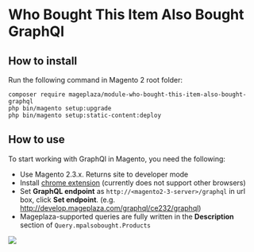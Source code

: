 # Who Bought This Item Also Bought GraphQl

## How to install
Run the following command in Magento 2 root folder:

```
composer require mageplaza/module-who-bought-this-item-also-bought-graphql
php bin/magento setup:upgrade
php bin/magento setup:static-content:deploy
```

## How to use

To start working with GraphQl in Magento, you need the following:
- Use Magento 2.3.x. Returns site to developer mode
- Install [chrome extension](https://chrome.google.com/webstore/detail/chromeiql/fkkiamalmpiidkljmicmjfbieiclmeij?hl=en) (currently does not support other browsers)
- Set **GraphQL endpoint** as `http://<magento2-3-server>/graphql` in url box, click **Set endpoint**. (e.g. http://develop.mageplaza.com/graphql/ce232/graphql)
- Mageplaza-supported queries are fully written in the **Description** section of `Query.mpalsobought.Products`

![](https://i.imgur.com/8OW0Y2G.png)
